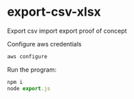 # export-csv-xlsx
Export csv import export proof of concept

Configure aws credentials
```javascript
aws configure
```

Run the program: 
```javascript
npm i
node export.js
```
